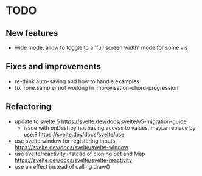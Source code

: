# TODO

## New features

- wide mode, allow to toggle to a 'full screen width' mode for some vis

## Fixes and improvements

- re-think auto-saving and how to handle examples
- fix Tone.sampler not working in improvisation-chord-progression

## Refactoring

- update to svelte 5 https://svelte.dev/docs/svelte/v5-migration-guide
  - issue with onDestroy not having access to values, maybe replace by use:? https://svelte.dev/docs/svelte/use
- use svelte:window for registering inputs https://svelte.dev/docs/svelte/svelte-window
- use svelte/reactivity instead of cloning Set and Map https://svelte.dev/docs/svelte/svelte-reactivity
- use an effect instead of calling draw()
